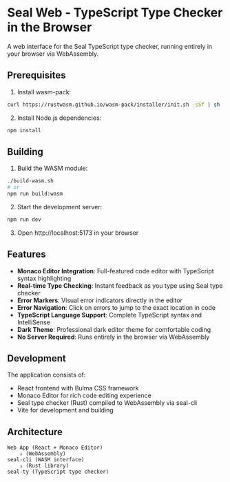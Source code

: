 # Seal Web - TypeScript Type Checker in the Browser

A web interface for the Seal TypeScript type checker, running entirely in your browser via WebAssembly.

## Prerequisites

1. Install wasm-pack:
```bash
curl https://rustwasm.github.io/wasm-pack/installer/init.sh -sSf | sh
```

2. Install Node.js dependencies:
```bash
npm install
```

## Building

1. Build the WASM module:
```bash
./build-wasm.sh
# or
npm run build:wasm
```

2. Start the development server:
```bash
npm run dev
```

3. Open http://localhost:5173 in your browser

## Features

- **Monaco Editor Integration**: Full-featured code editor with TypeScript syntax highlighting
- **Real-time Type Checking**: Instant feedback as you type using Seal type checker
- **Error Markers**: Visual error indicators directly in the editor
- **Error Navigation**: Click on errors to jump to the exact location in code
- **TypeScript Language Support**: Complete TypeScript syntax and IntelliSense
- **Dark Theme**: Professional dark editor theme for comfortable coding
- **No Server Required**: Runs entirely in the browser via WebAssembly

## Development

The application consists of:
- React frontend with Bulma CSS framework
- Monaco Editor for rich code editing experience
- Seal type checker (Rust) compiled to WebAssembly via seal-cli
- Vite for development and building

## Architecture

```
Web App (React + Monaco Editor)
    ↓ (WebAssembly)
seal-cli (WASM interface)
    ↓ (Rust library)
seal-ty (TypeScript type checker)
```